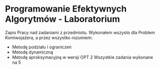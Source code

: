 # Programowanie Efektywnych Algorytmów - Laboratorium

Zapis Pracy nad zadaniami z przedmiotu. Wykonałem wszysto dla Problem Komiwojażera, a przez wszystko rozumiem:
 * Metodę podziału i ograniczeń
 * Metodę dynamiczną
 * Metodę aproksymacyjną w wersji OPT 2
Wszystkie zadania wykonane na 5
